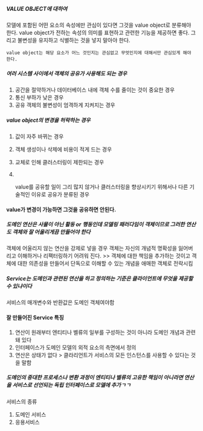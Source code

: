 ##### VALUE OBJECT에 대하여

모델에 포함된 어떤 요소의 속성에만 관심이 있다면 그것을 value object로 분류해야 한다. value object가 전하는 속성의 의미를 표현하고 관련한 기능을 제공하면 좋다.  그리고 불변성을 유지하고 식별하는 것을 넣지 말아야 한다.

```
value object는 해당 요소가 어느 것인지는 관심없고 무엇인지에 대해서만 관심있게 해야 한다.
```



##### 여러 시스템 사이에서 객체의 공유가 사용해도 되는 경우

1. 공간을 절약하거나 데이터베이스 내에 객체 수를 줄이는 것이 중요한 경우
2. 통신 부하가 낮은 경우
3. 공유 객체의 불변성이 엄격하게 지켜지는 경우

##### value object의 변경을 허락하는 경우

1.  값이 자주 바뀌는 경우

2. 객체 생성이나 삭제에 비용이 적게 드는 경우

3. 교체로 인해 클러스터링이 제한되는 경우 

4. ```
    
    ```

    value를 공유할 일이 그리 많지 않거나 클러스터링을 향상시키기 위해서나 다른 기술적인 이유로 공유가 분류된 경우

#### value가 변경이 가능하면 그것을 공유하면 안된다.



##### 도메인 연산은 사물이 아닌 활동 or 행동인데 모델링 패러다임이 객체이므로 그러한 연산도 객체와 잘 어울리게끔 만들어야 한다

객체에 어울리지 않는 연산을 강제로 넣을 경우 객체는 자신의 개념적 명확성을 잃어버리고 이해하거나 리팩터링하기 어려워 진다. >> 객체에 대한 책임을 추가하는 것이고 객체에 대한 의존성을 만들어서 단독으로 이해할 수 있는 개념을 애매한 객체로 전락시킴

##### Service는 도메인과 관련된 연산을 하고 정의하는 기준은 클라이언트에 무엇을 제공할 수 있냐이다

서비스의 매개변수와 반환값은 도메인 객체여야함



#### 잘 만들어진 Service 특징

1. 연산이 원래부터 엔티티나 벨류의 일부를 구성하는 것이 아니라 도메인 개념과 관련돼 있다
2. 인터페이스가 도메인 모델의 외적 요소의 측면에서 정의
3. 연산은 상태가 없다 > 클라리언트가 서비스의 모든 인스턴스를 사용할 수 있다는 것을 말함

##### 도메인의 중대한 프로세스나 변환 과정이 엔티티나 벨류의 고유한 책임이 아니라면 연산을 서비스로 선언되는 독립 인터페이스로 모델에 추가ㄱㄱ



서비스의 종류

1. 도메인 서비스
2. 응용서비스